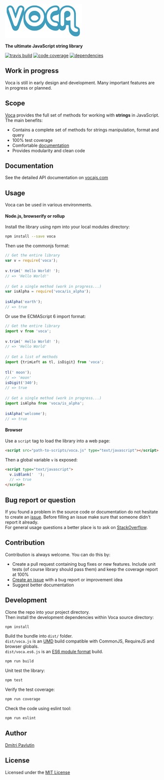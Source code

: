![Image](jsdoc/template/static/images/voca-logo250px.png)

**The ultimate JavaScript string library**

[![travis build](https://img.shields.io/travis/panzerdp/voca.svg)](https://travis-ci.org/panzerdp/voca)
[![code coverage](https://img.shields.io/codecov/c/github/panzerdp/voca.svg)](https://codecov.io/github/panzerdp/voca)
[![dependencies](https://david-dm.org/panzerdp/voca.svg)](https://david-dm.org/panzerdp/voca)

## Work in progress

Voca is still in early design and development. Many important features are in progress or planned.  

## Scope

[Voca](https://vocajs.com) provides the full set of methods for working with **strings** in JavaScript. The main benefits:

*  Contains a complete set of methods for strings manipulation, format and query
*  100% test coverage
*  Comfortable [documentation](https://vocajs.com)
*  Provides modularity and clean code

## Documentation

See the detailed API documentation on [vocajs.com](https://vocajs.com)

## Usage
Voca can be used in various environments.  

#### Node.js, browserify or rollup
Install the library using npm into your local modules directory:

```bash
npm install --save voca
```

Then use the commonjs format:
```javascript
// Get the entire library
var v = require('voca');

v.trim(' Hello World! ');
// => 'Hello World!'

// Get a single method (work in progress...)
var isAlpha = require('voca/is_alpha');

isAlpha('earth');
// => true
```

Or use the ECMAScript 6 import format:

```javascript
// Get the entire library
import v from 'voca';

v.trim(' Hello World! ');
// => 'Hello World'

// Get a list of methods
import {trimLeft as tl, isDigit} from 'voca';

tl(' moon');
// => 'moon'
isDigit('340');
// => true

// Get a single method (work in progress...)
import isAlpha from 'voca/is_alpha';

isAlpha('welcome');
// => true
```

#### Browser
Use a `script` tag to load the library into a web page:

```html
<script src="path-to-scripts/voca.js" type="text/javascript"></script>
```

Then a global variable `v` is exposed:

```html
<script type="text/javascript">
  v.isBlank('  ');
  // => true
</script>
```

## Bug report or question

If you found a problem in the source code or documentation do not hesitate to create an [issue](https://github.com/panzerdp/voca/issues). 
Before filling an issue make sure that someone didn't report it already.  
For general usage questions a better place is to ask on [StackOverflow](http://stackoverflow.com/questions/ask).

## Contribution

Contribution is always welcome. You can do this by:

* Create a pull request containing bug fixes or new features. Include unit tests (of course library should pass them) and keep the coverage report at 100%
* [Create an issue](https://github.com/panzerdp/voca/issues) with a bug report or improvement idea
* Suggest better documentation

## Development

Clone the repo into your project directory.  
Then install the development dependencies within Voca source directory:

```bash
npm install
```

Build the bundle into `dist/` folder.  
`dist/voca.js` is an [UMD](https://github.com/umdjs/umd) build compatible with CommonJS, RequireJS and browser globals.   
`dist/voca.es6.js` is an [ES6 module format](https://github.com/rollup/rollup/wiki/jsnext:main) build.  

```bash
npm run build
```

Unit test the library:
```bash
npm test
```

Verify the test coverage:
```bash
npm run coverage
```

Check the code using eslint tool:
```bash
npm run eslint
``` 

## Author

[Dmitri Pavlutin](https://rainsoft.io/about-me/)

## License

Licensed under the [MIT License](https://github.com/panzerdp/voca/blob/master/LICENSE)

